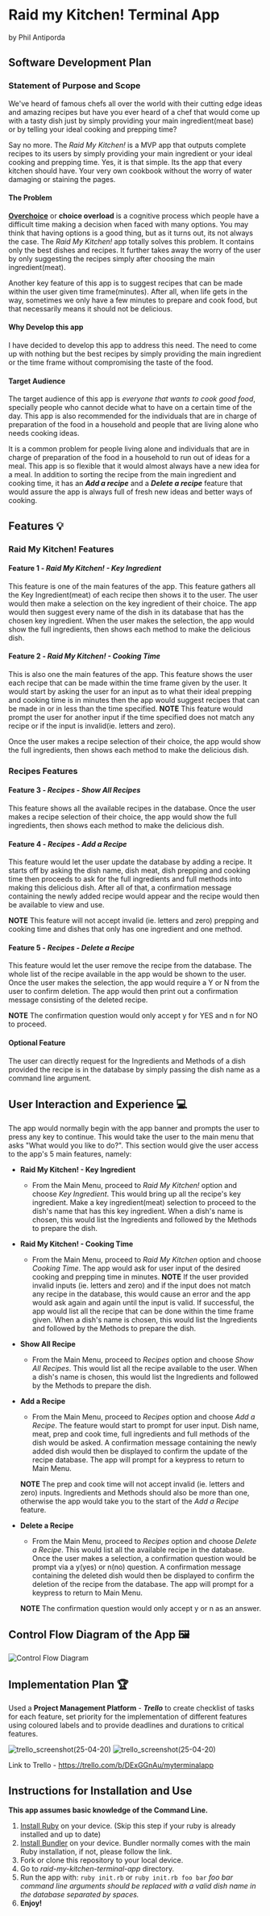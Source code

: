 # **Raid my Kitchen! Terminal App**
by Phil Antiporda

## **Software Development Plan**


### **Statement of Purpose and Scope**
We've heard of famous chefs all over the world with their cutting edge ideas and amazing recipes but have you ever heard of a chef that would come up with a tasty dish just by simply providing your main ingredient(meat base) or by telling your ideal cooking and prepping time?

Say no more. The *Raid My Kitchen!* is a MVP app that outputs complete recipes to its users by simply providing your main ingredient or your ideal cooking and prepping time. Yes, it is that simple. Its the app that every kitchen should have. Your very own cookbook without the worry of water damaging or staining the pages.

#### **The Problem**

[**Overchoice**](https://en.wikipedia.org/wiki/Overchoice) or **choice overload** is a cognitive process which people have a difficult time making a decision when faced with many options. You may think that having options is a good thing, but as it turns out, its not always the case. The *Raid My Kitchen!* app totally solves this problem. It contains only the best dishes and recipes. It further takes away the worry of the user by only suggesting the recipes simply after choosing the main ingredient(meat).

Another key feature of this app is to suggest recipes that can be made within the user given time frame(minutes). After all, when life gets in the way, sometimes we only have a few minutes to prepare and cook food, but that necessarily means it should not be delicious.

#### **Why Develop this app**

I have decided to develop this app to address this need. The need to come up with nothing but the best recipes by simply providing the main ingredient or the time frame without compromising the taste of the food.

#### **Target Audience**

The target audience of this app is *everyone that wants to cook good food*, specially people who cannot decide what to have on a certain time of the day. This app is also recommended for the individuals that are in charge of preparation of the food in a household and people that are living alone who needs cooking ideas.

It is a common problem for people living alone and individuals that are in charge of preparation of the food in a household to run out of ideas for a meal. This app is so flexible that it would almost always have a new idea for a meal. In addition to sorting the recipe from the main ingredient and cooking time, it has an __*Add a recipe*__ and a __*Delete a recipe*__ feature that would assure the app is always full of fresh new ideas and better ways of cooking.

## Features :bulb:

### **Raid My Kitchen! Features**
#### **Feature 1 - _Raid My Kitchen! - Key Ingredient_**

This feature is one of the main features of the app. This feature gathers all the Key Ingredient(meat) of each recipe then shows it to the user. The user would then make a selection on the key ingredient of their choice. The app would then suggest every name of the dish in its database that has the chosen key ingredient. When the user makes the selection, the app would show the full ingredients, then shows each method to make the delicious dish.

#### **Feature 2 - _Raid My Kitchen! - Cooking Time_**

This is also one the main features of the app. This feature shows the user each recipe that can be made within the time frame given by the user. It would start by asking the user for an input as to what their ideal prepping and cooking time is in minutes then the app would suggest recipes that can be made in or in less than the time specified. **NOTE** This feature would prompt the user for another input if the time specified does not match any recipe or if the input is invalid(ie. letters and zero).

Once the user makes a recipe selection of their choice, the app would show the full ingredients, then shows each method to make the delicious dish.

### **Recipes Features**
#### **Feature 3 - _Recipes - Show All Recipes_**

This feature shows all the available recipes in the database. Once the user makes a recipe selection of their choice, the app would show the full ingredients, then shows each method to make the delicious dish.

#### **Feature 4 - _Recipes - Add a Recipe_**

This feature would let the user update the database by adding a recipe. It starts off by asking the dish name, dish meat, dish prepping and cooking time then proceeds to ask for the full ingredients and full methods into making this delicious dish. After all of that, a confirmation message containing the newly added recipe would appear and the recipe would then be available to view and use.

**NOTE** This feature will not accept invalid (ie. letters and zero) prepping and cooking time and dishes that only has one ingredient and one method.

#### **Feature 5 - _Recipes - Delete a Recipe_**

This feature would let the user remove the recipe from the database. The whole list of the recipe available in the app would be shown to the user. Once the user makes the selection, the app would require a Y or N from the user to confirm deletion. The app would then print out a confirmation message consisting of the deleted recipe.

**NOTE** The confirmation question would only accept y for YES and n for NO to proceed.

#### **Optional Feature**

The user can directly request for the Ingredients and Methods of a dish provided the recipe is in the database by simply passing the dish name as a command line argument.


## **User Interaction and Experience** :computer:

The app would normally begin with the app banner and prompts the user to press any key to continue. This would take the user to the main menu that asks "What would you like to do?". This section would give the user access to the app's 5 main features, namely:

* **Raid My Kitchen! - Key Ingredient**
    - From the Main Menu, proceed to *Raid My Kitchen!* option and choose *Key Ingredient*. This would bring up all the recipe's key ingredient. Make a key ingredient(meat) selection to proceed to the dish's name that has this key ingredient. When a dish's name is chosen, this would list the Ingredients and followed by the Methods to prepare the dish.

* **Raid My Kitchen! - Cooking Time**
    - From the Main Menu, proceed to *Raid My Kitchen* option and choose *Cooking Time*. The app would ask for user input of the desired cooking and prepping time in minutes. **NOTE** If the user provided invalid inputs (ie. letters and zero) and if the input does not match any recipe in the database, this would cause an error and the app would ask again and again until the input is valid. If successful, the app would list all the recipe that can be done within the time frame given. When a dish's name is chosen, this would list the Ingredients and followed by the Methods to prepare the dish.

* **Show All Recipe**
    - From the Main Menu, proceed to *Recipes* option and choose *Show All Recipes*. This would list all the recipe available to the user. When a dish's name is chosen, this would list the Ingredients and followed by the Methods to prepare the dish.

* **Add a Recipe**
    - From the Main Menu, proceed to *Recipes* option and choose *Add a Recipe*. The feature would start to prompt for user input. Dish name, meat, prep and cook time, full ingredients and full methods of the dish would be asked. A confirmation message containing the newly added dish would then be displayed to confirm the update of the recipe database. The app will prompt for a keypress to return to Main Menu.

    **NOTE** The prep and cook time will not accept invalid (ie. letters and zero) inputs. Ingredients and Methods should also be more than one, otherwise the app would take you to the start of the *Add a Recipe* feature.

* **Delete a Recipe**
    - From the Main Menu, proceed to *Recipes* option and choose *Delete a Recipe*. This would list all the available recipe in the database. Once the user makes a selection, a confirmation question would be prompt via a y(yes) or n(no) question. A confirmation message containing the deleted dish would then be displayed to confirm the deletion of the recipe from the database. The app will prompt for a keypress to return to Main Menu.

    **NOTE** The confirmation question would only accept y or n as an answer.

## **Control Flow Diagram of the App** :framed_picture:

![Control Flow Diagram](/docs/control_flow_diagram.png)

## **Implementation Plan** :trophy:

Used a **Project Management Platform** - _**Trello**_ to create checklist of tasks for each feature, set priority for the implementation of different features using coloured labels and to provide deadlines and durations to critical features.

![trello_screenshot(25-04-20)](/docs/trello_screenshot1_25-04-20.png)
![trello_screenshot(25-04-20)](/docs/trello_screenshot2_25-04-20.png)

Link to Trello - https://trello.com/b/DExGGnAu/myterminalapp

## **Instructions for Installation and Use**
**This app assumes basic knowledge of the Command Line.**
1. [Install Ruby](https://www.ruby-lang.org/en/) on your device. (Skip this step if your ruby is already installed and up to date)
1. [Install Bundler](https://bundler.io/) on your device. Bundler normally comes with the main Ruby installation, if not, please follow the link.
1. Fork or clone this repository to your local device.
1. Go to *raid-my-kitchen-terminal-app* directory.
1. Run the app with:
    `ruby init.rb` or `ruby init.rb foo bar`
    *foo bar command line arguments should be replaced with a valid dish name in the database separated by spaces.*
1. **Enjoy!**
